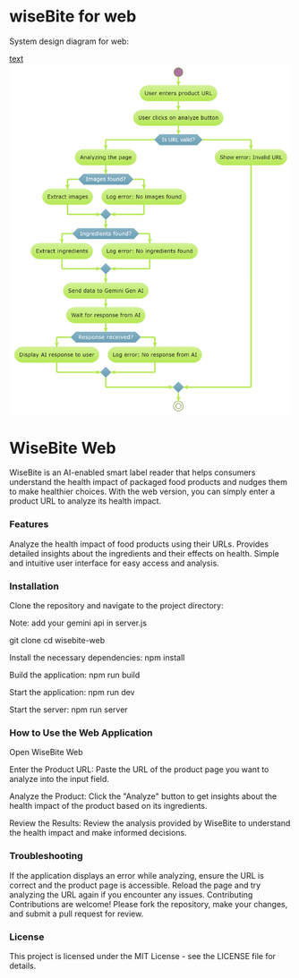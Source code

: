 # wiseBite for web

System design diagram for web:

[text](README.md) ![text](<web system design.png>)

# WiseBite Web
WiseBite is an AI-enabled smart label reader that helps consumers understand the health impact of packaged food products and nudges them to make healthier choices. With the web version, you can simply enter a product URL to analyze its health impact.

### Features
Analyze the health impact of food products using their URLs.
Provides detailed insights about the ingredients and their effects on health.
Simple and intuitive user interface for easy access and analysis.

### Installation
Clone the repository and navigate to the project directory:

Note: add your gemini api in server.js
 
git clone <repository-url>
cd wisebite-web

Install the necessary dependencies:
npm install


Build the application:
npm run build

Start the application:
npm run dev

Start the server:
npm run server

### How to Use the Web Application
Open WiseBite Web 

Enter the Product URL: Paste the URL of the product page you want to analyze into the input field.

Analyze the Product: Click the "Analyze" button to get insights about the health impact of the product based on its ingredients.

Review the Results: Review the analysis provided by WiseBite to understand the health impact and make informed decisions.

### Troubleshooting
If the application displays an error while analyzing, ensure the URL is correct and the product page is accessible.
Reload the page and try analyzing the URL again if you encounter any issues.
Contributing
Contributions are welcome! Please fork the repository, make your changes, and submit a pull request for review.

### License
This project is licensed under the MIT License - see the LICENSE file for details.